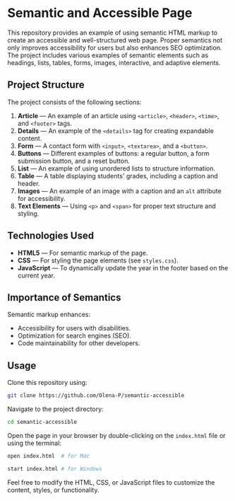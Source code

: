 # Semantic and Accessible Page

This repository provides an example of using semantic HTML markup to create an accessible and well-structured web page. Proper semantics not only improves accessibility for users but also enhances SEO optimization. The project includes various examples of semantic elements such as headings, lists, tables, forms, images, interactive, and adaptive elements.

## Project Structure

The project consists of the following sections:

1. **Article** — An example of an article using `<article>`, `<header>`, `<time>`, and `<footer>` tags.
2. **Details** — An example of the `<details>` tag for creating expandable content.
3. **Form** — A contact form with `<input>`, `<textarea>`, and a `<button>`.
4. **Buttons** — Different examples of buttons: a regular button, a form submission button, and a reset button.
5. **List** — An example of using unordered lists to structure information.
6. **Table** — A table displaying students' grades, including a caption and header.
7. **Images** — An example of an image with a caption and an `alt` attribute for accessibility.
8. **Text Elements** — Using `<p>` and `<span>` for proper text structure and styling.

## Technologies Used

- **HTML5** — For semantic markup of the page.
- **CSS** — For styling the page elements (see `styles.css`).
- **JavaScript** — To dynamically update the year in the footer based on the current year.

## Importance of Semantics

Semantic markup enhances:

- Accessibility for users with disabilities.
- Optimization for search engines (SEO).
- Code maintainability for other developers.

## Usage

Clone this repository using:
   ```bash
   git clone https://github.com/Olena-P/semantic-accessible
   ```
Navigate to the project directory: 
   ```bash
   cd semantic-accessible
   ```
Open the page in your browser by double-clicking on the `index.html` file or using the terminal: 
```bash
open index.html  # for Mac
```
```bash
start index.html # for Windows
```
Feel free to modify the HTML, CSS, or JavaScript files to customize the content, styles, or functionality.
